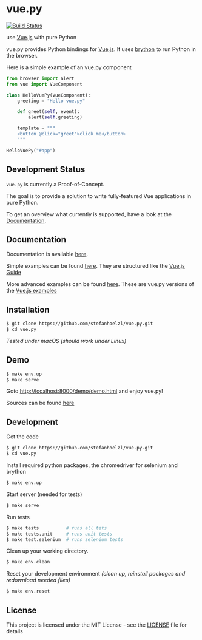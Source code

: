 # vue.py
[![Build Status](https://travis-ci.org/stefanhoelzl/vue.py.svg?branch=master)](https://travis-ci.org/stefanhoelzl/vue.py)

use [Vue.js](https://www.vuejs.org) with pure Python

vue.py provides Python bindings for [Vue.js](https://www.vuejs.org).
It uses [brython](https://github.com/brython-dev/brython) to run Python in the browser.

Here is a simple example of an vue.py component
```python
from browser import alert
from vue import VueComponent

class HelloVuePy(VueComponent):
    greeting = "Hello vue.py"

    def greet(self, event):
        alert(self.greeting)

    template = """
    <button @click="greet">click me</button>
    """

HelloVuePy("#app")
```


## Development Status
`vue.py` is currently a Proof-of-Concept.

The goal is to provide a solution to write fully-featured Vue applications in pure Python.

To get an overview what currently is supported, have a look at the [Documentation](docs/index.md).

## Documentation
Documentation is available [here](docs/index.md).

Simple examples can be found [here](https://github.com/stefanhoelzl/ci-results/tree/vue.py/master/html).
They are structured like the [Vue.js Guide](https://vuejs.org/v2/guide/)

More advanced examples can be found [here](https://github.com/stefanhoelzl/vue.py/tree/master/examples).
These are vue.py versions of the [Vue.js examples](https://vuejs.org/v2/examples/)


## Installation
```bash
$ git clone https://github.com/stefanhoelzl/vue.py.git
$ cd vue.py
```
_Tested under macOS (should work under Linux)_

## Demo
```bash
$ make env.up
$ make serve
```
Goto [http://localhost:8000/demo/demo.html](http://localhost:8000/demo/demo.html) and enjoy vue.py!

Sources can be found [here](https://github.com/stefanhoelzl/vue.py/tree/master/demo)

## Development
Get the code
```bash
$ git clone https://github.com/stefanhoelzl/vue.py.git
$ cd vue.py
```

Install required python packages, the chromedriver for selenium and brython
```bash
$ make env.up
```

Start server (needed for tests)
```bash
$ make serve
```

Run tests
```bash
$ make tests          # runs all tets
$ make tests.unit     # runs unit tests
$ make test.selenium  # runs selenium tests
```

Clean up your working directory.
```bash
$ make env.clean
```

Reset your development environment
_(clean up, reinstall packages and redownload needed files)_
```bash
$ make env.reset
```

## License
This project is licensed under the MIT License - see the [LICENSE](https://github.com/stefanhoelzl/fancy-dict/blob/master/LICENSE) file for details
